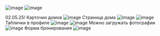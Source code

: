 ![image](https://github.com/user-attachments/assets/05c5f3ee-9268-484d-92f3-ccd27044304e)
![image](https://github.com/user-attachments/assets/a2395863-5b08-4439-8135-422b73a5d3bb)

02.05.25!
Карточки домов
![image](https://github.com/user-attachments/assets/fb26bc96-4b43-45b5-8bba-f1badd54e5da)
Страница дома
![image](https://github.com/user-attachments/assets/f34a40bf-985d-4691-87d2-b307dacfc143)
![image](https://github.com/user-attachments/assets/ff96e54c-3650-4229-b7f8-3d0cb72f5f57)
Таблички в профиле
![image](https://github.com/user-attachments/assets/7a61559e-93b2-4e01-8c72-23a0c5ba0db9)
![image](https://github.com/user-attachments/assets/59b46a8a-2a3d-46a5-b36f-55ad1765d889)
Можно загружать фотографии
![image](https://github.com/user-attachments/assets/0c172883-70e8-4fbf-be94-e35665cfd586)
Форма бронирования
![image](https://github.com/user-attachments/assets/5e82750c-0373-41e3-9dd4-a353698bfc9f)


